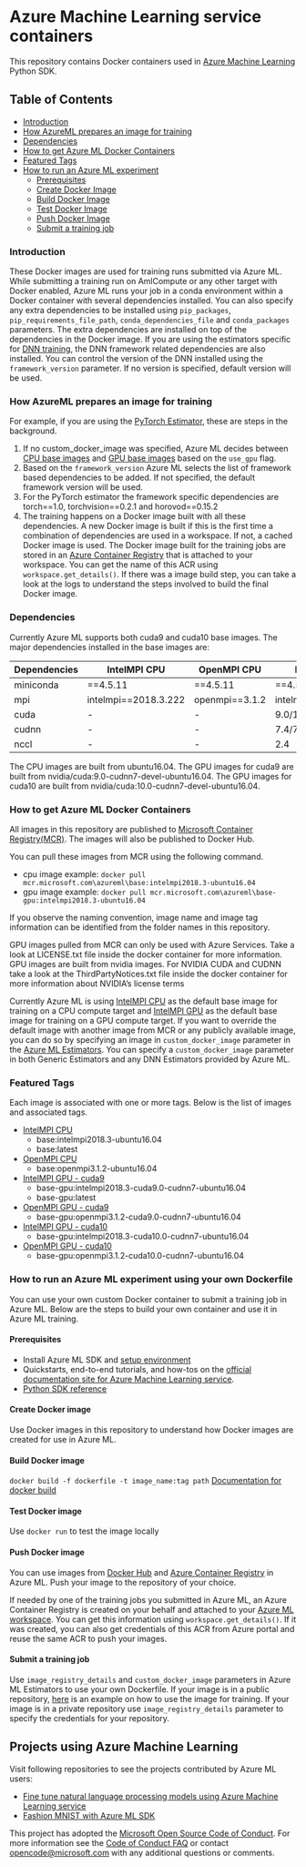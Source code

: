# Azure Machine Learning service containers
This repository contains Docker containers used in [Azure Machine Learning](https://azure.microsoft.com/en-us/services/machine-learning-service/) Python SDK.

## Table of Contents
- [Introduction](#introduction)
- [How AzureML prepares an image for training](#howThingsWork)
- [Dependencies](#dependencies)
- [How to get Azure ML Docker Containers](#getdocker)
- [Featured Tags](#tags)
- [How to run an Azure ML experiment](#howtorun)
  * [Prerequisites](#prerequisites)
  * [Create Docker Image](#create)
  * [Build Docker Image](#build)
  * [Test Docker Image](#test)
  * [Push Docker Image](#push)
  * [Submit a training job](#submit)

<a name="introduction"></a>
### Introduction

These Docker images are used for training runs submitted via Azure ML. While submitting a training run on AmlCompute or any other target with Docker enabled, Azure ML runs your job in a conda environment within a Docker container with several dependencies installed.  You can also specify any extra dependencies to be installed using `pip_packages`, `pip_requirements_file_path`, `conda_dependencies_file` and `conda_packages` parameters. The extra dependencies are installed on top of the dependencies in the Docker image. If you are using the estimators specific for [DNN training](https://docs.microsoft.com/en-us/python/api/azureml-train-core/azureml.train.dnn?view=azure-ml-py), the DNN framework related dependencies are also installed. You can control the version of the DNN installed using the `framework_version` parameter. If no version is specified, default version will be used.

<a name="howThingsWork"></a>
### How AzureML prepares an image for training
For example, if you are using the [PyTorch Estimator](https://docs.microsoft.com/en-us/python/api/azureml-train-core/azureml.train.dnn.pytorch?view=azure-ml-py), these are steps in the background.
1. If no custom_docker_image was specified, Azure ML decides between [CPU base images](./base/cpu) and [GPU base images](./base/gpu) based on the `use_gpu` flag.
2. Based on the `framework_version` Azure ML selects the list of framework based dependencies to be added. If not specified, the default framework version will be used.
3. For the PyTorch estimator the framework specific dependencies are torch==1.0, torchvision==0.2.1 and horovod==0.15.2
4. The training happens on a Docker image built with all these dependencies. A new Docker image is built if this is the first time a combination of dependencies are used in a workspace. If not, a cached Docker image is used. The Docker image built for the training jobs are stored in an [Azure Container Registry](https://docs.microsoft.com/en-us/azure/container-registry/container-registry-get-started-docker-cli) that is attached to your workspace. You can get the name of this ACR using `workspace.get_details()`. If there was a image build step, you can take a look at the logs to understand the steps involved to build the final Docker image.

<a name="dependencies"></a>
### Dependencies
Currently Azure ML supports both cuda9 and cuda10 base images. The major dependencies installed in the base images are:

| Dependencies | IntelMPI CPU | OpenMPI CPU | IntelMPI GPU | OpenMPI GPU |
| --- | --- | --- | --- | --- |
| miniconda | ==4.5.11 | ==4.5.11 | ==4.5.11 | ==4.5.11 |
| mpi | intelmpi==2018.3.222 |openmpi==3.1.2 |intelmpi==2018.3.222| openmpi==3.1.2 |
| cuda | - | - | 9.0/10.0 | 9.0/10.0 |
| cudnn | - | - | 7.4/7.5 | 7.4/7.5 |
| nccl | - | - | 2.4 | 2.4 |

The CPU images are built from ubuntu16.04. The GPU images for cuda9 are built from nvidia/cuda:9.0-cudnn7-devel-ubuntu16.04. The GPU images for cuda10 are built from nvidia/cuda:10.0-cudnn7-devel-ubuntu16.04.

<a name="getdocker"></a>
### How to get Azure ML Docker Containers

All images in this repository are published to [Microsoft Container Registry(MCR)](https://azure.microsoft.com/en-us/blog/microsoft-syndicates-container-catalog/). The images will also be published to Docker Hub.

You can pull these images from MCR using the following command.
- cpu image example: `docker pull mcr.microsoft.com\azureml\base:intelmpi2018.3-ubuntu16.04`
- gpu image example: `docker pull mcr.microsoft.com\azureml\base-gpu:intelmpi2018.3-ubuntu16.04`

If you observe the naming convention, image name and image tag information can be identified from the folder names in this repository.

GPU images pulled from MCR can only be used with Azure Services. Take a look at LICENSE.txt file inside the docker container for more information. GPU images are built from nvidia images. For NVIDIA CUDA and CUDNN take a look at the ThirdPartyNotices.txt file inside the docker container for more information about NVIDIA’s license terms

Currently Azure ML is using [IntelMPI CPU](./base/cpu/intelmpi2018.3-ubuntu16.04) as the default base image for training on a CPU compute target and [IntelMPI GPU](./base/gpu/intelmpi2018.3-cuda9.0-cudnn7-ubuntu16.04) as the default base image for training on a GPU compute target. If you want to override the default image with another image from MCR or any publicly available image, you can do so by specifying an image in `custom_docker_image` parameter in the [Azure ML Estimators](https://docs.microsoft.com/en-us/python/api/azureml-train-core/azureml.train.estimator?view=azure-ml-py). You can specify a `custom_docker_image` parameter in both Generic Estimators and any DNN Estimators provided by Azure ML.

<a name="tags"></a>
### Featured Tags

Each image is associated with one or more tags. Below is the list of images and associated tags.
- [IntelMPI CPU](./base/cpu/intelmpi2018.3-ubuntu16.04)
    * base:intelmpi2018.3-ubuntu16.04
    * base:latest
- [OpenMPI CPU](./base/cpu/openmpi3.1.2-ubuntu16.04)
    * base:openmpi3.1.2-ubuntu16.04
- [IntelMPI GPU - cuda9](./base/gpu/intelmpi2018.3-cuda9.0-cudnn7-ubuntu16.04)
    * base-gpu:intelmpi2018.3-cuda9.0-cudnn7-ubuntu16.04
    * base-gpu:latest
- [OpenMPI GPU - cuda9](./base/gpu/openmpi3.1.2-cuda9.0-cudnn7-ubuntu16.04)
    * base-gpu:openmpi3.1.2-cuda9.0-cudnn7-ubuntu16.04
- [IntelMPI GPU - cuda10](./base/gpu/intelmpi2018.3-cuda10.0-cudnn7-ubuntu16.04)
    * base-gpu:intelmpi2018.3-cuda10.0-cudnn7-ubuntu16.04
- [OpenMPI GPU - cuda10](./base/gpu/openmpi3.1.2-cuda10.0-cudnn7-ubuntu16.04)
    * base-gpu:openmpi3.1.2-cuda10.0-cudnn7-ubuntu16.04

<a name="howtorun"></a>
###  How to run an Azure ML experiment using your own Dockerfile
You can use your own custom Docker container to submit a training job in Azure ML. Below are the steps to build your own container and use it in Azure ML training.

<a name="prerequisites"></a>
#### Prerequisites
 * Install Azure ML SDK and [setup environment](https://docs.microsoft.com/en-us/azure/machine-learning/service/quickstart-run-local-notebook)
 * Quickstarts, end-to-end tutorials, and how-tos on the [official documentation site for Azure Machine Learning service](https://docs.microsoft.com/en-us/azure/machine-learning/service/).
 * [Python SDK reference](https://docs.microsoft.com/en-us/python/api/overview/azure/ml/intro?view=azure-ml-py)

<a name="create"></a>
#### Create Docker image
Use Docker images in this repository to understand how Docker images are created for use in Azure ML.

<a name="build"></a>
#### Build Docker image
`docker build -f dockerfile -t image_name:tag path`
[Documentation for docker build](https://docs.docker.com/engine/reference/commandline/build/)

<a name="test"></a>
#### Test Docker image
Use `docker run` to test the image locally

<a name="push"></a>
#### Push Docker image
You can use images from [Docker Hub](https://hub.docker.com/) and [Azure Container Registry](https://docs.microsoft.com/en-us/azure/container-registry/container-registry-get-started-docker-cli) in Azure ML. Push your image to the repository of your choice.

If needed by one of the training jobs you submitted in Azure ML, an Azure Container Registry is created on your behalf and attached to your [Azure ML workspace](https://docs.microsoft.com/en-us/azure/machine-learning/service/concept-azure-machine-learning-architecture#workspace). You can get this information using `workspace.get_details()`. If it was created, you can also get credentials of this ACR from Azure portal and reuse the same ACR to push your images.

<a name="submit"></a>
#### Submit a training job
Use `image_registry_details` and `custom_docker_image` parameters in Azure ML Estimators to use your own Dockerfile.
If your image is in a public repository, [here](https://github.com/Azure/MachineLearningNotebooks/blob/master/how-to-use-azureml/training-with-deep-learning/distributed-cntk-with-custom-docker/distributed-cntk-with-custom-docker.ipynb) is an example on how to use the image for training. If your image is in a private repository use `image_registry_details` parameter to specify the credentials for your repository.

## Projects using Azure Machine Learning

Visit following repositories to see the projects contributed by Azure ML users:

 - [Fine tune natural language processing models using Azure Machine Learning service](https://github.com/Microsoft/AzureML-BERT)
 - [Fashion MNIST with Azure ML SDK](https://github.com/amynic/azureml-sdk-fashion)


This project has adopted the [Microsoft Open Source Code of Conduct](https://opensource.microsoft.com/codeofconduct/).
For more information see the [Code of Conduct FAQ](https://opensource.microsoft.com/codeofconduct/faq/) or
contact [opencode@microsoft.com](mailto:opencode@microsoft.com) with any additional questions or comments.